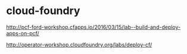 # cloud-foundry


http://pcf-ford-workshop.cfapps.io/2016/03/15/lab--build-and-deploy-apps-on-pcf/

http://operator-workshop.cloudfoundry.org/labs/deploy-cf/

